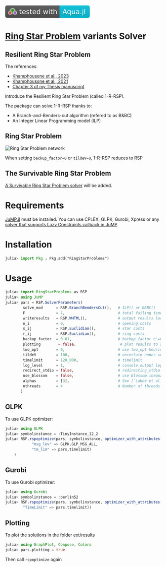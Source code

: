[![Aqua QA](https://raw.githubusercontent.com/JuliaTesting/Aqua.jl/master/badge.svg)](https://github.com/JuliaTesting/Aqua.jl)

# [Ring Star Problem](https://en.wikipedia.org/wiki/Ring_star_problem) variants Solver

## Resilient Ring Star Problem
The references:
 - [Khamphousone et al., 2023](https://hal.science/hal-04286851) 
 - [Khamphousone et al., 2021](https://hal.science/hal-03211922/)
 - [Chapter 3 of my Thesis manuscript](https://theses.hal.science/tel-04319443)

Introduce the Resilient Ring Star Problem (called 1-R-RSP).

The package can solve 1-R-RSP thanks to:
 - A Branch-and-Benders-cut algorithm (refered to as B&BC)
 - An Integer Linear Programming model (ILP)

## Ring Star Problem

![Ring Star Problem network](https://upload.wikimedia.org/wikipedia/commons/thumb/9/9f/Ring_Star_Problem_solution.svg/360px-Ring_Star_Problem_solution.svg.png?20240712195658)

When setting `backup_factor=0` or `tildeV=0`, 1-R-RSP reduces to RSP

## The Survivable Ring Star Problem

[A Survivable Ring Star Problem solver](https://doi.org/10.1002/net.22193) will be added.

# Requirements

[JuMP.jl](https://github.com/jump-dev/JuMP.jl) must be installed. You can use CPLEX, GLPK, Gurobi, Xpress or any [solver that supports Lazy Constraints callback in JuMP](https://jump.dev/JuMP.jl/stable/manual/callbacks/#Available-solvers).

# Installation
```julia
julia> import Pkg ; Pkg.add("RingStarProblems")
```

# Usage

```julia
julia> import RingStarProblems as RSP
julia> using JuMP
julia> pars = RSP.SolverParameters(
        solve_mod      = RSP.BranchBendersCut(),   # ILP() or B&BC()
        F              = 7,                        # total failing time F, see [`PhD manuscript`](https://theses.hal.science/tel-04319443)
        writeresults   = RSP.WHTML(),              # output results locally, WLocal(), WHTML() or no output false
        o_i            = 0,                        # opening costs
        s_ij           = RSP.Euclidian(),          # star costs
        r_ij           = RSP.Euclidian(),          # ring costs
        backup_factor  = 0.01,                     # backup_factor c'=0.01c and d'=0.01c
        plotting        = false,                    # plot results to subfolder src/plots/results/
        two_opt        = 0,                        # use two_opt heuristic (not functional yet)
        tildeV         = 100,                      # uncertain nodes set
        timelimit      = 120_000,                  # timelimit 
        log_level      = 1,                        # console output log_level
        redirect_stdio = false,                    # redirecting_stdio to output file
        use_blossom    = false,                    # use blossom inequalities (not functional yet)
        alphas         = [3],                      # See [`Labbé et al., 2004`](ttps://doi.org/10.1002/net.10114)
        nthreads       = 4                         # Number of threads used in GUROBI, set 0 for maximum number of available threads
       )
```

## GLPK

To use GLPK optimizer:
```julia
julia> using GLPK
julia> symbolinstance = :TinyInstance_12_2
julia> RSP.rspoptimize(pars, symbolinstance, optimizer_with_attributes(GLPK.Optimizer,
			"msg_lev" => GLPK.GLP_MSG_ALL,
			"tm_lim" => pars.timelimit)
	)
```

## Gurobi

To use Gurobi optimizer:
```julia
julia> using Gurobi
julia> symbolinstance = :berlin52
julia> RSP.rspoptimize(pars, symbolinstance, optimizer_with_attributes(Gurobi.Optimizer,
		"TimeLimit" => pars.timelimit))
```

## Plotting

To plot the solutions in the folder ext/results
```julia
julia> using GraphPlot, Compose, Colors
julia> pars.plotting = true
```

Then call `rspoptimize` again




